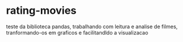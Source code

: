 # rating-movies

teste da biblioteca pandas, trabalhando com leitura e analise de filmes, tranformando-os em graficos e facilitandldo a visualizacao 